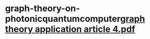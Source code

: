 # graph-theory-on-photonicquantumcomputer[graph theory application article 4.pdf](https://github.com/blesso1quanta/graph-theory-on-photonicquantumcomputer/files/9741169/graph.theory.application.article.4.pdf)
